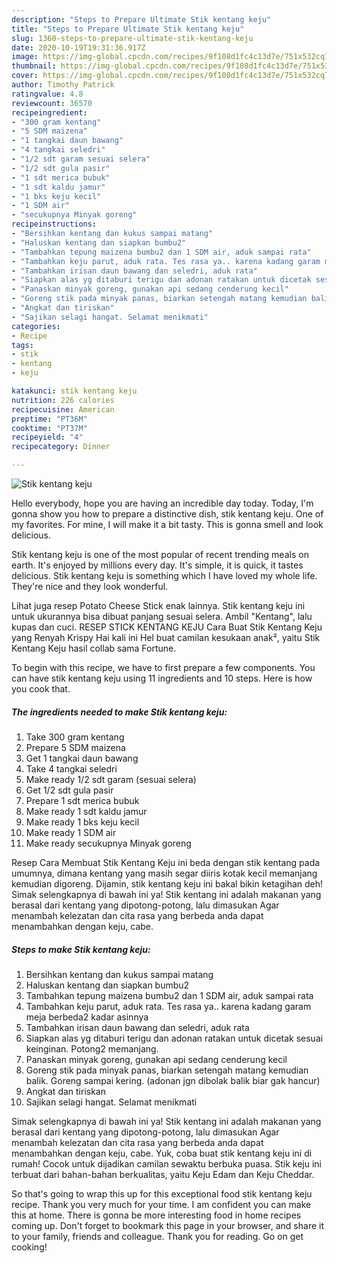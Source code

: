 ```yaml
---
description: "Steps to Prepare Ultimate Stik kentang keju"
title: "Steps to Prepare Ultimate Stik kentang keju"
slug: 1360-steps-to-prepare-ultimate-stik-kentang-keju
date: 2020-10-19T19:31:36.917Z
image: https://img-global.cpcdn.com/recipes/9f108d1fc4c13d7e/751x532cq70/stik-kentang-keju-foto-resep-utama.jpg
thumbnail: https://img-global.cpcdn.com/recipes/9f108d1fc4c13d7e/751x532cq70/stik-kentang-keju-foto-resep-utama.jpg
cover: https://img-global.cpcdn.com/recipes/9f108d1fc4c13d7e/751x532cq70/stik-kentang-keju-foto-resep-utama.jpg
author: Timothy Patrick
ratingvalue: 4.8
reviewcount: 36570
recipeingredient:
- "300 gram kentang"
- "5 SDM maizena"
- "1 tangkai daun bawang"
- "4 tangkai seledri"
- "1/2 sdt garam sesuai selera"
- "1/2 sdt gula pasir"
- "1 sdt merica bubuk"
- "1 sdt kaldu jamur"
- "1 bks keju kecil"
- "1 SDM air"
- "secukupnya Minyak goreng"
recipeinstructions:
- "Bersihkan kentang dan kukus sampai matang"
- "Haluskan kentang dan siapkan bumbu2"
- "Tambahkan tepung maizena bumbu2 dan 1 SDM air, aduk sampai rata"
- "Tambahkan keju parut, aduk rata. Tes rasa ya.. karena kadang garam meja berbeda2 kadar asinnya"
- "Tambahkan irisan daun bawang dan seledri, aduk rata"
- "Siapkan alas yg ditaburi terigu dan adonan ratakan untuk dicetak sesuai keinginan. Potong2 memanjang."
- "Panaskan minyak goreng, gunakan api sedang cenderung kecil"
- "Goreng stik pada minyak panas, biarkan setengah matang kemudian balik. Goreng sampai kering. (adonan jgn dibolak balik biar gak hancur)"
- "Angkat dan tiriskan"
- "Sajikan selagi hangat. Selamat menikmati"
categories:
- Recipe
tags:
- stik
- kentang
- keju

katakunci: stik kentang keju 
nutrition: 226 calories
recipecuisine: American
preptime: "PT36M"
cooktime: "PT37M"
recipeyield: "4"
recipecategory: Dinner

---
```



![Stik kentang keju](https://img-global.cpcdn.com/recipes/9f108d1fc4c13d7e/751x532cq70/stik-kentang-keju-foto-resep-utama.jpg)

Hello everybody, hope you are having an incredible day today. Today, I'm gonna show you how to prepare a distinctive dish, stik kentang keju. One of my favorites. For mine, I will make it a bit tasty. This is gonna smell and look delicious.

Stik kentang keju is one of the most popular of recent trending meals on earth. It's enjoyed by millions every day. It's simple, it is quick, it tastes delicious. Stik kentang keju is something which I have loved my whole life. They're nice and they look wonderful.

Lihat juga resep Potato Cheese Stick enak lainnya. Stik kentang keju ini untuk ukurannya bisa dibuat panjang sesuai selera. Ambil &#34;Kentang&#34;, lalu kupas dan cuci. RESEP STICK KENTANG KEJU Cara Buat Stik Kentang Keju yang Renyah Krispy Hai kali ini Hel buat camilan kesukaan anak², yaitu Stik Kentang Keju hasil collab sama Fortune.


To begin with this recipe, we have to first prepare a few components. You can have stik kentang keju using 11 ingredients and 10 steps. Here is how you cook that.

<!--inarticleads1-->

##### The ingredients needed to make Stik kentang keju:

1. Take 300 gram kentang
1. Prepare 5 SDM maizena
1. Get 1 tangkai daun bawang
1. Take 4 tangkai seledri
1. Make ready 1/2 sdt garam (sesuai selera)
1. Get 1/2 sdt gula pasir
1. Prepare 1 sdt merica bubuk
1. Make ready 1 sdt kaldu jamur
1. Make ready 1 bks keju kecil
1. Make ready 1 SDM air
1. Make ready secukupnya Minyak goreng


Resep Cara Membuat Stik Kentang Keju ini beda dengan stik kentang pada umumnya, dimana kentang yang masih segar diiris kotak kecil memanjang kemudian digoreng. Dijamin, stik kentang keju ini bakal bikin ketagihan deh! Simak selengkapnya di bawah ini ya! Stik kentang ini adalah makanan yang berasal dari kentang yang dipotong-potong, lalu dimasukan Agar menambah kelezatan dan cita rasa yang berbeda anda dapat menambahkan dengan keju, cabe. 

<!--inarticleads2-->

##### Steps to make Stik kentang keju:

1. Bersihkan kentang dan kukus sampai matang
1. Haluskan kentang dan siapkan bumbu2
1. Tambahkan tepung maizena bumbu2 dan 1 SDM air, aduk sampai rata
1. Tambahkan keju parut, aduk rata. Tes rasa ya.. karena kadang garam meja berbeda2 kadar asinnya
1. Tambahkan irisan daun bawang dan seledri, aduk rata
1. Siapkan alas yg ditaburi terigu dan adonan ratakan untuk dicetak sesuai keinginan. Potong2 memanjang.
1. Panaskan minyak goreng, gunakan api sedang cenderung kecil
1. Goreng stik pada minyak panas, biarkan setengah matang kemudian balik. Goreng sampai kering. (adonan jgn dibolak balik biar gak hancur)
1. Angkat dan tiriskan
1. Sajikan selagi hangat. Selamat menikmati


Simak selengkapnya di bawah ini ya! Stik kentang ini adalah makanan yang berasal dari kentang yang dipotong-potong, lalu dimasukan Agar menambah kelezatan dan cita rasa yang berbeda anda dapat menambahkan dengan keju, cabe. Yuk, coba buat stik kentang keju ini di rumah! Cocok untuk dijadikan camilan sewaktu berbuka puasa. Stik keju ini terbuat dari bahan-bahan berkualitas, yaitu Keju Edam dan Keju Cheddar. 

So that's going to wrap this up for this exceptional food stik kentang keju recipe. Thank you very much for your time. I am confident you can make this at home. There is gonna be more interesting food in home recipes coming up. Don't forget to bookmark this page in your browser, and share it to your family, friends and colleague. Thank you for reading. Go on get cooking!
